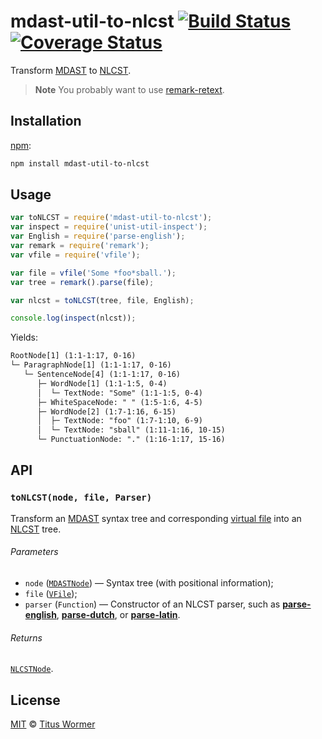 # mdast-util-to-nlcst [![Build Status][travis-badge]][travis] [![Coverage Status][codecov-badge]][codecov]

Transform [MDAST][] to [NLCST][].

> **Note** You probably want to use [remark-retext][].

## Installation

[npm][]:

```bash
npm install mdast-util-to-nlcst
```

## Usage

```javascript
var toNLCST = require('mdast-util-to-nlcst');
var inspect = require('unist-util-inspect');
var English = require('parse-english');
var remark = require('remark');
var vfile = require('vfile');

var file = vfile('Some *foo*sball.');
var tree = remark().parse(file);

var nlcst = toNLCST(tree, file, English);

console.log(inspect(nlcst));
```

Yields:

```txt
RootNode[1] (1:1-1:17, 0-16)
└─ ParagraphNode[1] (1:1-1:17, 0-16)
   └─ SentenceNode[4] (1:1-1:17, 0-16)
      ├─ WordNode[1] (1:1-1:5, 0-4)
      │  └─ TextNode: "Some" (1:1-1:5, 0-4)
      ├─ WhiteSpaceNode: " " (1:5-1:6, 4-5)
      ├─ WordNode[2] (1:7-1:16, 6-15)
      │  ├─ TextNode: "foo" (1:7-1:10, 6-9)
      │  └─ TextNode: "sball" (1:11-1:16, 10-15)
      └─ PunctuationNode: "." (1:16-1:17, 15-16)
```

## API

### `toNLCST(node, file, Parser)`

Transform an [MDAST][] syntax tree and corresponding [virtual file][vfile]
into an [NLCST][nlcst] tree.

###### Parameters

*   `node` ([`MDASTNode`][mdast]) — Syntax tree (with positional
    information);
*   `file` ([`VFile`][vfile]);
*   `parser` (`Function`)
    — Constructor of an NLCST parser, such as
    [**parse-english**][english], [**parse-dutch**][dutch],
    or [**parse-latin**][latin].

###### Returns

[`NLCSTNode`][nlcst].

## License

[MIT][license] © [Titus Wormer][author]

<!-- Definitions -->

[travis-badge]: https://img.shields.io/travis/syntax-tree/mdast-util-to-nlcst.svg

[travis]: https://travis-ci.org/syntax-tree/mdast-util-to-nlcst

[codecov-badge]: https://img.shields.io/codecov/c/github/syntax-tree/mdast-util-to-nlcst.svg

[codecov]: https://codecov.io/github/syntax-tree/mdast-util-to-nlcst

[npm]: https://docs.npmjs.com/cli/install

[license]: LICENSE

[author]: http://wooorm.com

[mdast]: https://github.com/syntax-tree/mdast

[nlcst]: https://github.com/syntax-tree/nlcst

[remark-retext]: https://github.com/wooorm/remark-retext

[vfile]: https://github.com/vfile/vfile

[english]: https://github.com/wooorm/parse-english

[latin]: https://github.com/wooorm/parse-latin

[dutch]: https://github.com/wooorm/parse-dutch

